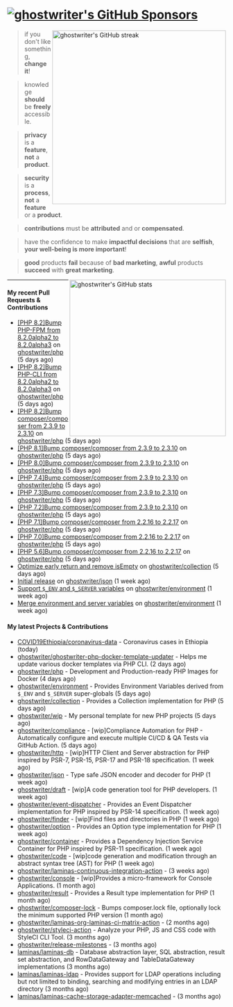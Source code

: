 # [![ghostwriter's GitHub Sponsors](https://img.shields.io/github/sponsors/ghostwriter?label=GitHub+Sponsors&style=flat-square&logo=GitHub%20Sponsors)](https://github.com/sponsors/ghostwriter)

<img alt="ghostwriter's GitHub streak" width="400px" align="right" src="https://github-readme-streak-stats.herokuapp.com/?cache_seconds=1800&user=ghostwriter">

> if you don't like something, **change it**!

> knowledge **should** be **freely** accessible.

> **privacy** is a **feature**, **not** a **product**.

> **security** is a **process**, **not** a **feature** or a **product**.

> **contributions** must be **attributed** and or **compensated**.

> have the confidence to make **impactful decisions** that are **selfish**, **your well-being is more important**!

> **good** products **fail** because of **bad marketing**, **awful** products **succeed** with **great marketing**.

<img alt="ghostwriter's GitHub stats" width="360px" align="right" src="https://github-readme-stats.vercel.app/api?cache_seconds=1800&username=ghostwriter&show_icons=true&count_private=true&hide_title=true&hide_rank=true&icon_color=333">

---

#### My recent Pull Requests & Contributions

- [[PHP 8.2]Bump PHP-FPM from 8.2.0alpha2 to 8.2.0alpha3](https://github.com/ghostwriter/php/pull/100) on [ghostwriter/php](https://github.com/ghostwriter/php) (5 days ago)
- [[PHP 8.2]Bump PHP-CLI from 8.2.0alpha2 to 8.2.0alpha3](https://github.com/ghostwriter/php/pull/99) on [ghostwriter/php](https://github.com/ghostwriter/php) (5 days ago)
- [[PHP 8.2]Bump composer/composer from 2.3.9 to 2.3.10](https://github.com/ghostwriter/php/pull/98) on [ghostwriter/php](https://github.com/ghostwriter/php) (5 days ago)
- [[PHP 8.1]Bump composer/composer from 2.3.9 to 2.3.10](https://github.com/ghostwriter/php/pull/97) on [ghostwriter/php](https://github.com/ghostwriter/php) (5 days ago)
- [[PHP 8.0]Bump composer/composer from 2.3.9 to 2.3.10](https://github.com/ghostwriter/php/pull/96) on [ghostwriter/php](https://github.com/ghostwriter/php) (5 days ago)
- [[PHP 7.4]Bump composer/composer from 2.3.9 to 2.3.10](https://github.com/ghostwriter/php/pull/95) on [ghostwriter/php](https://github.com/ghostwriter/php) (5 days ago)
- [[PHP 7.3]Bump composer/composer from 2.3.9 to 2.3.10](https://github.com/ghostwriter/php/pull/94) on [ghostwriter/php](https://github.com/ghostwriter/php) (5 days ago)
- [[PHP 7.2]Bump composer/composer from 2.3.9 to 2.3.10](https://github.com/ghostwriter/php/pull/93) on [ghostwriter/php](https://github.com/ghostwriter/php) (5 days ago)
- [[PHP 7.1]Bump composer/composer from 2.2.16 to 2.2.17](https://github.com/ghostwriter/php/pull/92) on [ghostwriter/php](https://github.com/ghostwriter/php) (5 days ago)
- [[PHP 7.0]Bump composer/composer from 2.2.16 to 2.2.17](https://github.com/ghostwriter/php/pull/91) on [ghostwriter/php](https://github.com/ghostwriter/php) (5 days ago)
- [[PHP 5.6]Bump composer/composer from 2.2.16 to 2.2.17](https://github.com/ghostwriter/php/pull/90) on [ghostwriter/php](https://github.com/ghostwriter/php) (5 days ago)
- [Optimize early return and remove isEmpty](https://github.com/ghostwriter/collection/pull/2) on [ghostwriter/collection](https://github.com/ghostwriter/collection) (5 days ago)
- [Initial release](https://github.com/ghostwriter/json/pull/1) on [ghostwriter/json](https://github.com/ghostwriter/json) (1 week ago)
- [Support `$_ENV` and `$_SERVER` variables](https://github.com/ghostwriter/environment/pull/5) on [ghostwriter/environment](https://github.com/ghostwriter/environment) (1 week ago)
- [Merge environment and server variables](https://github.com/ghostwriter/environment/pull/4) on [ghostwriter/environment](https://github.com/ghostwriter/environment) (1 week ago)

#### My latest Projects & Contributions

- [COVID19Ethiopia/coronavirus-data](https://github.com/COVID19Ethiopia/coronavirus-data) - Coronavirus cases in Ethiopia (today)
- [ghostwriter/ghostwriter-php-docker-template-updater](https://github.com/ghostwriter/ghostwriter-php-docker-template-updater) - Helps me update various docker templates via PHP CLI. (2 days ago)
- [ghostwriter/php](https://github.com/ghostwriter/php) - Development and Production-ready PHP Images for Docker (4 days ago)
- [ghostwriter/environment](https://github.com/ghostwriter/environment) - Provides Environment Variables derived from `$_ENV` and `$_SERVER` super-globals (5 days ago)
- [ghostwriter/collection](https://github.com/ghostwriter/collection) - Provides a Collection implementation for PHP (5 days ago)
- [ghostwriter/wip](https://github.com/ghostwriter/wip) - My personal template for new PHP projects (5 days ago)
- [ghostwriter/compliance](https://github.com/ghostwriter/compliance) - [wip]Compliance Automation for PHP - Automatically configure and execute multiple CI/CD &amp; QA Tests via GitHub Action. (5 days ago)
- [ghostwriter/http](https://github.com/ghostwriter/http) - [wip]HTTP Client and Server abstraction for PHP inspired by PSR-7, PSR-15, PSR-17 and PSR-18 specification. (1 week ago)
- [ghostwriter/json](https://github.com/ghostwriter/json) - Type safe JSON encoder and decoder for PHP (1 week ago)
- [ghostwriter/draft](https://github.com/ghostwriter/draft) - [wip]A code generation tool for PHP developers. (1 week ago)
- [ghostwriter/event-dispatcher](https://github.com/ghostwriter/event-dispatcher) - Provides an Event Dispatcher implementation for PHP inspired by PSR-14 specification. (1 week ago)
- [ghostwriter/finder](https://github.com/ghostwriter/finder) - [wip]Find files and directories in PHP (1 week ago)
- [ghostwriter/option](https://github.com/ghostwriter/option) - Provides an Option type implementation for PHP (1 week ago)
- [ghostwriter/container](https://github.com/ghostwriter/container) - Provides a Dependency Injection Service Container for PHP inspired by PSR-11 specification. (1 week ago)
- [ghostwriter/code](https://github.com/ghostwriter/code) - [wip]code generation and modification through an abstract syntax tree (AST) for PHP (1 week ago)
- [ghostwriter/laminas-continuous-integration-action](https://github.com/ghostwriter/laminas-continuous-integration-action) -  (3 weeks ago)
- [ghostwriter/console](https://github.com/ghostwriter/console) - [wip]Provides a micro-framework for Console Applications. (1 month ago)
- [ghostwriter/result](https://github.com/ghostwriter/result) - Provides a Result type implementation for PHP (1 month ago)
- [ghostwriter/composer-lock](https://github.com/ghostwriter/composer-lock) - Bumps composer.lock file, optionally lock the minimum supported PHP version (1 month ago)
- [ghostwriter/laminas-org-laminas-ci-matrix-action](https://github.com/ghostwriter/laminas-org-laminas-ci-matrix-action) -  (2 months ago)
- [ghostwriter/styleci-action](https://github.com/ghostwriter/styleci-action) - Analyze your PHP, JS and CSS code with StyleCI CLI Tool. (3 months ago)
- [ghostwriter/release-milestones](https://github.com/ghostwriter/release-milestones) -  (3 months ago)
- [laminas/laminas-db](https://github.com/laminas/laminas-db) - Database abstraction layer, SQL abstraction, result set abstraction, and RowDataGateway and TableDataGateway implementations (3 months ago)
- [laminas/laminas-ldap](https://github.com/laminas/laminas-ldap) - Provides support for LDAP operations including but not limited to binding, searching and modifying entries in an LDAP directory (3 months ago)
- [laminas/laminas-cache-storage-adapter-memcached](https://github.com/laminas/laminas-cache-storage-adapter-memcached) -  (3 months ago)
